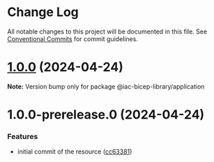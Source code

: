 # Change Log

All notable changes to this project will be documented in this file.
See [Conventional Commits](https://conventionalcommits.org) for commit guidelines.

# [1.0.0](https://github.com/dexmach-internal/iac-bicep-library/compare/@iac-bicep-library/application@1.0.0-prerelease.0...@iac-bicep-library/application@1.0.0) (2024-04-24)

**Note:** Version bump only for package @iac-bicep-library/application





# 1.0.0-prerelease.0 (2024-04-24)


### Features

* initial commit of the resource ([cc63381](https://github.com/dexmach-internal/iac-bicep-library/commit/cc63381092440136ebdb6d19c0fde60c4a1c9fa9))
